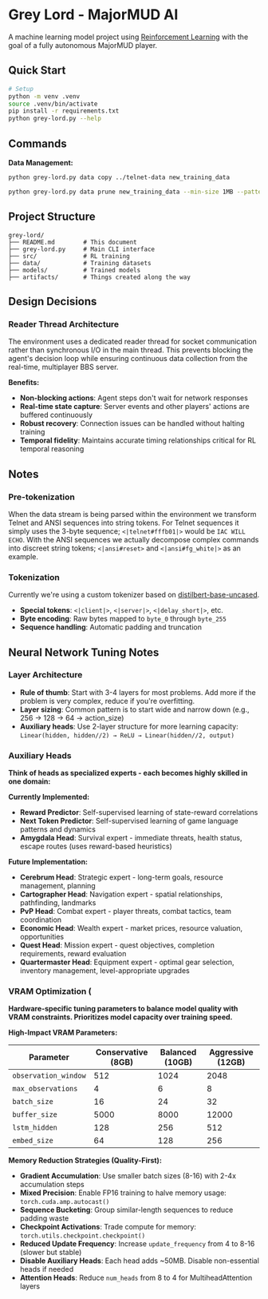 # Grey Lord - MajorMUD AI

A machine learning model project using [Reinforcement Learning](https://en.wikipedia.org/wiki/Reinforcement_learning) with the goal of a fully autonomous MajorMUD player. 

## Quick Start

```bash
# Setup
python -m venv .venv
source .venv/bin/activate
pip install -r requirements.txt
python grey-lord.py --help
```

## Commands

**Data Management:**
```bash
python grey-lord.py data copy ../telnet-data new_training_data
```
```bash
python grey-lord.py data prune new_training_data --min-size 1MB --pattern *.log
```

## Project Structure

```
grey-lord/
├── README.md        # This document
├── grey-lord.py     # Main CLI interface
├── src/             # RL training
├── data/            # Training datasets
├── models/          # Trained models
├── artifacts/       # Things created along the way
```

## Design Decisions

### Reader Thread Architecture
The environment uses a dedicated reader thread for socket communication rather than synchronous I/O in the main thread. This prevents blocking the agent's decision loop while ensuring continuous data collection from the real-time, multiplayer BBS server.

**Benefits:**
- **Non-blocking actions**: Agent steps don't wait for network responses
- **Real-time state capture**: Server events and other players' actions are buffered continuously
- **Robust recovery**: Connection issues can be handled without halting training
- **Temporal fidelity**: Maintains accurate timing relationships critical for RL temporal reasoning

## Notes

### Pre-tokenization
When the data stream is being parsed within the environment we transform Telnet and ANSI sequences into string tokens. For Telnet sequences it simply uses the 3-byte sequence; `<|telnet#fffb01|>` would be `IAC WILL ECHO`. With the ANSI sequences we actually decompose complex commands into discreet string tokens; `<|ansi#reset>` and `<|ansi#fg_white|>` as an example.

### Tokenization
Currently we're using a custom tokenizer based on [distilbert-base-uncased](https://huggingface.co/distilbert/distilbert-base-uncased).
- **Special tokens**: `<|client|>`, `<|server|>`, `<|delay_short|>`, etc.
- **Byte encoding**: Raw bytes mapped to `byte_0` through `byte_255`
- **Sequence handling**: Automatic padding and truncation

## Neural Network Tuning Notes

### Layer Architecture
- **Rule of thumb**: Start with 3-4 layers for most problems. Add more if the problem is very complex, reduce if you're overfitting.
- **Layer sizing**: Common pattern is to start wide and narrow down (e.g., 256 → 128 → 64 → action_size)
- **Auxiliary heads**: Use 2-layer structure for more learning capacity: `Linear(hidden, hidden//2) → ReLU → Linear(hidden//2, output)`

### Auxiliary Heads
**Think of heads as specialized experts - each becomes highly skilled in one domain:**

**Currently Implemented:**
- **Reward Predictor**: Self-supervised learning of state-reward correlations
- **Next Token Predictor**: Self-supervised learning of game language patterns and dynamics
- **Amygdala Head**: Survival expert - immediate threats, health status, escape routes (uses reward-based heuristics)

**Future Implementation:**
- **Cerebrum Head**: Strategic expert - long-term goals, resource management, planning
- **Cartographer Head**: Navigation expert - spatial relationships, pathfinding, landmarks
- **PvP Head**: Combat expert - player threats, combat tactics, team coordination
- **Economic Head**: Wealth expert - market prices, resource valuation, opportunities
- **Quest Head**: Mission expert - quest objectives, completion requirements, reward evaluation
- **Quartermaster Head**: Equipment expert - optimal gear selection, inventory management, level-appropriate upgrades

### VRAM Optimization (
**Hardware-specific tuning parameters to balance model quality with VRAM constraints. Prioritizes model capacity over training speed.**

**High-Impact VRAM Parameters:**

| Parameter | Conservative (8GB) | Balanced (10GB) | Aggressive (12GB) |
|-----------|-------------------|-----------------|-------------------|
| `observation_window` | 512 | 1024 | 2048 |
| `max_observations` | 4 | 6 | 8 |
| `batch_size` | 16 | 24 | 32 |
| `buffer_size` | 5000 | 8000 | 12000 |
| `lstm_hidden` | 128 | 256 | 512 |
| `embed_size` | 64 | 128 | 256 |

**Memory Reduction Strategies (Quality-First):**
- **Gradient Accumulation**: Use smaller batch sizes (8-16) with 2-4x accumulation steps
- **Mixed Precision**: Enable FP16 training to halve memory usage: `torch.cuda.amp.autocast()`
- **Sequence Bucketing**: Group similar-length sequences to reduce padding waste
- **Checkpoint Activations**: Trade compute for memory: `torch.utils.checkpoint.checkpoint()`
- **Reduced Update Frequency**: Increase `update_frequency` from 4 to 8-16 (slower but stable)
- **Disable Auxiliary Heads**: Each head adds ~50MB. Disable non-essential heads if needed
- **Attention Heads**: Reduce `num_heads` from 8 to 4 for MultiheadAttention layers
